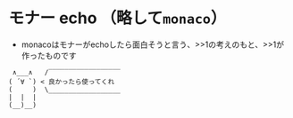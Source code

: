 # モナー echo （略して`monaco`）
- monacoはモナーがechoしたら面白そうと言う、>>1の考えのもと、>>1が作ったものです

```
 ∧___∧   /‾‾‾‾‾‾‾‾‾‾‾‾‾‾‾‾‾‾
( ´∀ `) < 良かったら使ってくれ
(     )  \__________________
|  |  |
(__)__)
```

<!--
ソースを読んでくれてありがとうございます m(_ _)m
今後もこっそりとechoしてくれるAAを増やしていけたらなと思っています
＼
　 ￣ヽ、　　　_ノ￣￣￣￣￣￣￣￣￣￣￣￣￣￣￣￣￣￣￣￣￣￣￣
　 　　　｀'ｰ '´
　　　　　　○
　　　　　　　Ｏ
　　　　　　　　　　　　　　 ,....r''''""´´´´´´´`''‐-...,
　　　　　　　　　　　 ,r‐'`´　　　　　　　　　　　　　´`'-.,
　　　　　　　　　 ,r''"　　　　　　　　　　　　 ,,,,　　　　　 `-.,
　　　　　　　　／　　　　　　　 r''''.、　　　 .i;　ヽ,　　　　　　＼
　　　　　　　ｒ'　　　　　　　　 .ii　　i;　　　　i;　　;i　　　　　　　.ヽ　　
　　　　　　/　　　　　　　　　　ii;,__,;ii　　　　.ii;;;;;;ii　　　　　　　　ヽ
　　　　　./　　　　　　　　　　　iiiiiiiiiii;　　　　ii;;;;;;;ii　　　　　　　　 ヽ 　　と思うカービィであった
　　　　 .i´　　　　　　　　　　　 .ii;;;;;;;ii　　　　.iii;;;;;i　　..............　　　 .i
　　　　 i　　　　　　　　　..........　 'ミ彡　　　　　""　　:::::::::::::::::　　　 i
　　　　.i　　　　　　　...:::::::::::::::::　　　　　　....　　　　　 ''''''''''''　　　　 i
　　　　.i　　　　　　　::::::::"""゛　　　　　 /´..ヽ　　　　　　 ,-‐　　　　ﾄ、
　　　　 i　 ,/　　　　´`'‐-.,　　　　　　　.i;;;;;;;;;i　　　　 ,ｒ'´　　　　　　 .i
　　　　 .i .ｒ　　　　　　　　　ヽ　　　　　　`'''''''　　　　.i　　　　　　　　　i
　　　　　ゞ,　　　　　　　　　　i　　　　　　　　　　　　 .i　　　　　　　　丿
　　　　　 ヾ　　　　　　　　　.ﾉ　　　　　　　　　　　　　ゝ...,,______,,,..
-->
